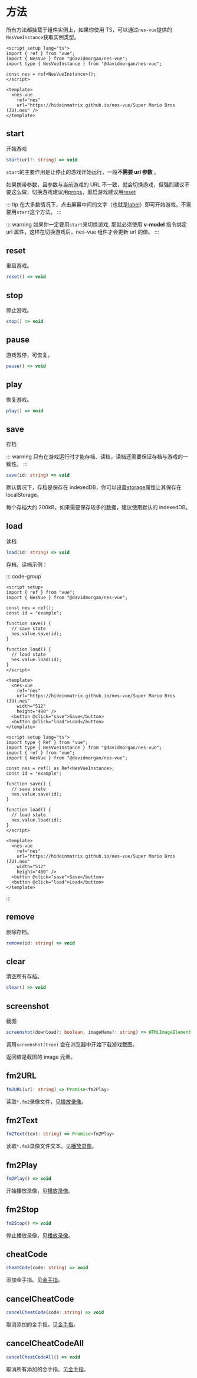 # 方法

所有方法都挂载于组件实例上，如果你使用 TS，可以通过`nes-vue`提供的`NesVueInstance`获取实例类型。

```vue
<script setup lang="ts">
import { ref } from "vue";
import { NesVue } from "@davidmorgan/nes-vue";
import type { NesVueInstance } from "@davidmorgan/nes-vue";

const nes = ref<NesVueInstance>();
</script>

<template>
  <nes-vue
    ref="nes"
    url="https://hideinmatrix.github.io/nes-vue/Super Mario Bros (JU).nes" />
</template>
```

## start

开始游戏

```ts
start(url?: string) => void
```

`start`的主要作用是让停止的游戏开始运行，一般**不需要 url 参数** 。

如果携带参数，且参数与当前游戏的 URL 不一致，就会切换游戏，但强烈建议不要这么做，切换游戏建议用[props](/zh/guide/props#url)，重启游戏建议用[reset](#reset)

::: tip
在大多数情况下，点击屏幕中间的文字（也就是[label](/zh/guide/props#label)）即可开始游戏，不需要用`start`这个方法。
:::

::: warning
如果你一定要用`start`来切换游戏, 那就必须使用 **v-model** 指令绑定 url 属性，这样在切换游戏后，nes-vue 组件才会更新 url 的值。
:::

## reset

重启游戏。

```ts
reset() => void
```

## stop

停止游戏。

```ts
stop() => void
```

## pause

游戏暂停，可恢复。

```ts
pause() => void
```

## play

恢复游戏。

```ts
play() => void
```

## save

存档

::: warning
只有在游戏运行时才能存档、读档，读档还需要保证存档与游戏的一致性。
:::

```ts
save(id: string) => void
```

默认情况下，存档是保存在 indexedDB，你可以设置[storage](/zh/guide/props#storage)属性让其保存在 localStorage。

每个存档大约 200kB，如果需要保存较多的数据，建议使用默认的 indexedDB。

## load

读档

```ts
load(id: string) => void
```

存档、读档示例：

::: code-group

```vue [vue-js]
<script setup>
import { ref } from "vue";
import { NesVue } from "@davidmorgan/nes-vue";

const nes = ref();
const id = "example";

function save() {
  // save state
  nes.value.save(id);
}

function load() {
  // load state
  nes.value.load(id);
}
</script>

<template>
  <nes-vue
    ref="nes"
    url="https://hideinmatrix.github.io/nes-vue/Super Mario Bros (JU).nes"
    width="512"
    height="480" />
  <button @click="save">Save</button>
  <button @click="load">Load</button>
</template>
```

```vue [vue-ts]
<script setup lang="ts">
import type { Ref } from "vue";
import type { NesVueInstance } from "@davidmorgan/nes-vue";
import { ref } from "vue";
import { NesVue } from "@davidmorgan/nes-vue";

const nes = ref() as Ref<NesVueInstance>;
const id = "example";

function save() {
  // save state
  nes.value.save(id);
}

function load() {
  // load state
  nes.value.load(id);
}
</script>

<template>
  <nes-vue
    ref="nes"
    url="https://hideinmatrix.github.io/nes-vue/Super Mario Bros (JU).nes"
    width="512"
    height="480" />
  <button @click="save">Save</button>
  <button @click="load">Load</button>
</template>
```

:::

## remove

删除存档。

```ts
remove(id: string) => void
```

## clear

清空所有存档。

```ts
clear() => void
```

## screenshot

截图

```ts
screenshot(download?: boolean, imageName?: string) => HTMLImageElement
```

调用`screenshot(true)` 会在浏览器中开始下载游戏截图。

返回值是截图的 image 元素。

## fm2URL

```ts
fm2URL(url: string) => Promise<fm2Play>
```

读取`*.fm2`录像文件，见[播放录像](/zh/guide/replay)。

## fm2Text

```ts
fm2Text(text: string) => Promise<fm2Play>
```

读取`*.fm2`录像文件文本，见[播放录像](/zh/guide/replay)。

## fm2Play

```ts
fm2Play() => void
```

开始播放录像，见[播放录像](/zh/guide/replay)。

## fm2Stop

```ts
fm2Stop() => void
```

停止播放录像，见[播放录像](/zh/guide/replay)。

## cheatCode

```ts
cheatCode(code: string) => void
```

添加金手指。见[金手指](/zh/guide/cheat)。

## cancelCheatCode

```ts
cancelCheatCode(code: string) => void
```

取消添加的金手指。见[金手指](/zh/guide/cheat)。

## cancelCheatCodeAll

```ts
cancelCheatCodeAll() => void
```

取消所有添加的金手指。见[金手指](/zh/guide/cheat)。
